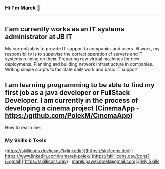 ### Hi I'm Marek 👋
----------------------------------------------------------------------------------------------------------------------------------------------------------------------------------------------------------

## I'am currently works as an IT systems administrator at JB IT

My current job is to provide IT support to companies and users. At work, my responsibility is to supervise the correct operation of servers and IT systems running on them. Preparing new virtual machines for new deployments. Planning and building network infrastructure in companies. Writing simple scripts to facilitate daily work and basic IT support.

I am learning programming to be able to find my first job as a java developer or FullStack Developer. I am currently in the process of developing a cinema project (CinemaApp - https://github.com/PolekM/CinemaApp)
----------------------------------------------------------------------------------------------------------------------------------------------------------------------------------------------------------
How to reach me:
### My Skills & Tools 
(https://skillicons.dev/icons?i=linkedin)](https://skillicons.dev) : https://www.linkedin.com/in/marek-polek/
(https://skillicons.dev/icons?i=gmail)](https://skillicons.dev) : marek.pawel.polek@gmail.com
 [![My Skills](https://skillicons.dev/icons?i=java,spring,mysql,git,maven,idea,postman,vscode,ts,hibernate,html,js,angular,docker)](https://skillicons.dev)
<!--
**PolekM/PolekM** is a ✨ _special_ ✨ repository because its `README.md` (this file) appears on your GitHub profile.

Here are some ideas to get you started:

- 🔭 I’m currently working on ...
- 🌱 I’m currently learning ...
- 👯 I’m looking to collaborate on ...
- 🤔 I’m looking for help with ...
- 💬 Ask me about ...
- 📫 How to reach me: ...
- 😄 Pronouns: ...
- ⚡ Fun fact: ...
-->
